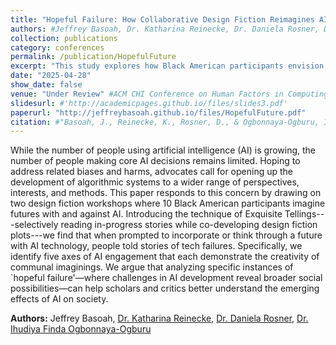 ```yaml
---
title: "Hopeful Failure: How Collaborative Design Fiction Reimagines AI"
authors: #Jeffrey Basoah, Dr. Katharina Reinecke, Dr. Daniela Rosner, Dr. Ihudiya Finda Ogbonnaya-Ogburu
collection: publications
category: conferences
permalink: /publication/HopefulFuture
excerpt: "This study explores how Black American participants envision futures with AI through design fiction workshops, revealing narratives of “hopeful failure” where AI’s limitations open new social possibilities. The findings highlight five key areas of AI engagement, offering insights into the broader social impacts of AI development."
date: "2025-04-28"
show_date: false
venue: "Under Review" #ACM CHI Conference on Human Factors in Computing Systems (CHI '25)"
slidesurl: #'http://academicpages.github.io/files/slides3.pdf'
paperurl: "http://jeffreybasoah.github.io/files/HopefulFuture.pdf"
citation: #"Basoah, J., Reinecke, K., Rosner, D., & Ogbonnaya-Ogburu, I. Hopeful Failure: How Collaborative Design Fiction Reimagines AI. Under review for the ACM CHI Conference on Human Factors in Computing Systems (CHI '25)."
---
```


While the number of people using artificial intelligence (AI) is growing, the number of people making core AI decisions remains limited. Hoping to address related biases and harms, advocates call for opening up the development of algorithmic systems to a wider range of perspectives,  interests, and methods. This paper responds to this concern by drawing on two design fiction workshops where 10 Black American participants imagine futures with and against AI. Introducing the technique of Exquisite Tellings---selectively reading in-progress stories while co-developing design fiction plots---we find that when prompted to incorporate or think through a future with AI technology, people told stories of tech failures. Specifically, we identify five axes of AI engagement that each demonstrate the creativity of communal imaginings. We argue that analyzing specific instances of `hopeful failure'—where challenges in AI development reveal broader social possibilities—can help scholars and critics better understand the emerging effects of AI on society.

<p><strong>Authors:</strong> Jeffrey Basoah, <a href="https://www.cs.washington.edu/people/faculty/reinecke" target="_blank">Dr. Katharina Reinecke</a>, <a href="https://www.hcde.washington.edu/rosner" target="_blank">Dr. Daniela Rosner</a>, <a href="https://website.cs.vt.edu/people/faculty/ihudiya-finda-williams.html" target="_blank">Dr. Ihudiya Finda Ogbonnaya-Ogburu</a></p>
